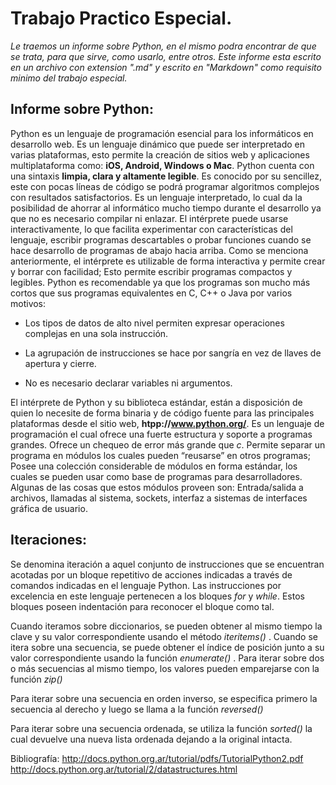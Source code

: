 # Trabajo Practico Especial.

_Le traemos un informe sobre Python, en el mismo podra encontrar de que se trata, para que sirve, como usarlo, entre otros. Este informe esta escrito en un archivo con extension ".md" y escrito en "Markdown" como requisito minimo del trabajo especial._

## Informe sobre Python:

Python es un lenguaje de programación esencial para los informáticos en desarrollo web.  Es un lenguaje dinámico que puede ser interpretado en varias plataformas, esto permite la creación de sitios web y aplicaciones multiplataforma como: **iOS, Android, Windows o Mac**. Python cuenta con una sintaxis **limpia, clara y altamente legible**. 
Es conocido por su sencillez, este con pocas líneas de código se podrá programar algoritmos complejos con resultados satisfactorios. Es un lenguaje interpretado, lo cual da la posibilidad de ahorrar al informático mucho tiempo durante el desarrollo ya que no es necesario compilar ni enlazar. 
El intérprete puede usarse interactivamente, lo que facilita experimentar con características del lenguaje, escribir programas descartables o probar funciones cuando se hace desarrollo de programas de abajo hacia arriba.
Como se menciona anteriormente, el intérprete es utilizable de forma interactiva y permite crear y borrar con facilidad; Esto permite escribir programas compactos y legibles. Python es recomendable ya que los programas son mucho más cortos que sus programas equivalentes en C, C++ o Java por varios motivos:

* Los tipos de datos de alto nivel permiten expresar operaciones complejas en una sola instrucción.

* La agrupación de instrucciones se hace por sangría en vez de llaves de apertura y cierre.

* No es necesario declarar variables ni argumentos.

El intérprete de Python y su biblioteca estándar, están a disposición de quien lo necesite de forma binaria y de código fuente para las principales plataformas desde el sitio web, **htpp://www.python.org/**.
Es un lenguaje de programación el cual ofrece una fuerte estructura y soporte a programas grandes. Ofrece un chequeo de error más grande que *c*. Permite separar un programa en módulos los cuales pueden “reusarse” en otros programas; Posee una colección considerable de módulos en forma estándar, los cuales se pueden usar como base de programas para desarrolladores. Algunas de las cosas que estos módulos proveen son: Entrada/salida a archivos, llamadas al sistema, sockets, interfaz a sistemas de interfaces gráfica de usuario.
 
## Iteraciones:
Se denomina iteración a aquel conjunto de instrucciones que se encuentran acotadas por un bloque repetitivo de acciones indicadas a través de comandos indicadas en el lenguaje Python. Las instrucciones por excelencia en este lenguaje pertenecen a los bloques *for* y *while*. Estos bloques poseen indentación para reconocer el bloque como tal.

Cuando iteramos sobre diccionarios, se pueden obtener al mismo tiempo la clave y su valor correspondiente usando el método *iteritems()*
.
Cuando se itera sobre una secuencia, se puede obtener el índice de posición junto a su valor correspondiente usando la función *enumerate()*
.
Para iterar sobre dos o más secuencias al mismo tiempo, los valores pueden emparejarse con la función *zip()*

Para iterar sobre una secuencia en orden inverso, se especifica primero la secuencia al derecho y luego se llama a la función *reversed()*

Para iterar sobre una secuencia ordenada, se utiliza la función *sorted()* la cual devuelve una nueva lista ordenada dejando a la original intacta.




Bibliografía:
http://docs.python.org.ar/tutorial/pdfs/TutorialPython2.pdf
http://docs.python.org.ar/tutorial/2/datastructures.html
